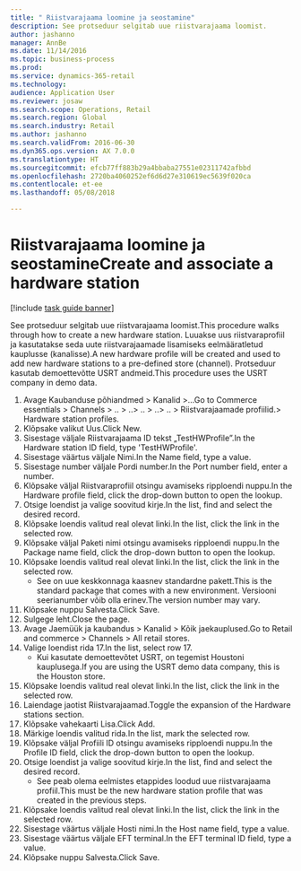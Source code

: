 ```yaml
--- 
title: " Riistvarajaama loomine ja seostamine"
description: See protseduur selgitab uue riistvarajaama loomist.
author: jashanno
manager: AnnBe
ms.date: 11/14/2016
ms.topic: business-process
ms.prod: 
ms.service: dynamics-365-retail
ms.technology: 
audience: Application User
ms.reviewer: josaw
ms.search.scope: Operations, Retail
ms.search.region: Global
ms.search.industry: Retail
ms.author: jashanno
ms.search.validFrom: 2016-06-30
ms.dyn365.ops.version: AX 7.0.0
ms.translationtype: HT
ms.sourcegitcommit: efcb77ff883b29a4bbaba27551e02311742afbbd
ms.openlocfilehash: 2720ba4060252ef6d6d27e310619ec5639f020ca
ms.contentlocale: et-ee
ms.lasthandoff: 05/08/2018

---
```

# <a name="create-and-associate-a-hardware-station"></a><span data-ttu-id="0f765-103"> Riistvarajaama loomine ja seostamine</span><span class="sxs-lookup"><span data-stu-id="0f765-103">Create and associate a hardware station</span></span>

[!include [task guide banner](../includes/task-guide-banner.md)]

<span data-ttu-id="0f765-104">See protseduur selgitab uue riistvarajaama loomist.</span><span class="sxs-lookup"><span data-stu-id="0f765-104">This procedure walks through how to create a new hardware station.</span></span> <span data-ttu-id="0f765-105">Luuakse uus riistvaraprofiil ja kasutatakse seda uute riistvarajaamade lisamiseks eelmääratletud kauplusse (kanalisse).</span><span class="sxs-lookup"><span data-stu-id="0f765-105">A new hardware profile will be created and used to add new hardware stations to a pre-defined store (channel).</span></span> <span data-ttu-id="0f765-106">Protseduur kasutab demoettevõtte USRT andmeid.</span><span class="sxs-lookup"><span data-stu-id="0f765-106">This procedure uses the USRT company in demo data.</span></span>

1. <span data-ttu-id="0f765-107">Avage Kaubanduse põhiandmed > Kanalid >...</span><span class="sxs-lookup"><span data-stu-id="0f765-107">Go to Commerce essentials > Channels > ..</span></span> <span data-ttu-id="0f765-108">> ..</span><span class="sxs-lookup"><span data-stu-id="0f765-108">> ..</span></span> <span data-ttu-id="0f765-109">> ..</span><span class="sxs-lookup"><span data-stu-id="0f765-109">> ..</span></span> <span data-ttu-id="0f765-110">> Riistvarajaamade profiilid.</span><span class="sxs-lookup"><span data-stu-id="0f765-110">> Hardware station profiles.</span></span>
2. <span data-ttu-id="0f765-111">Klõpsake valikut Uus.</span><span class="sxs-lookup"><span data-stu-id="0f765-111">Click New.</span></span>
3. <span data-ttu-id="0f765-112">Sisestage väljale Riistvarajaama ID tekst „TestHWProfile”.</span><span class="sxs-lookup"><span data-stu-id="0f765-112">In the Hardware station ID field, type 'TestHWProfile'.</span></span>
4. <span data-ttu-id="0f765-113">Sisestage väärtus väljale Nimi.</span><span class="sxs-lookup"><span data-stu-id="0f765-113">In the Name field, type a value.</span></span>
5. <span data-ttu-id="0f765-114">Sisestage number väljale Pordi number.</span><span class="sxs-lookup"><span data-stu-id="0f765-114">In the Port number field, enter a number.</span></span>
6. <span data-ttu-id="0f765-115">Klõpsake väljal Riistvaraprofiil otsingu avamiseks ripploendi nuppu.</span><span class="sxs-lookup"><span data-stu-id="0f765-115">In the Hardware profile field, click the drop-down button to open the lookup.</span></span>
7. <span data-ttu-id="0f765-116">Otsige loendist ja valige soovitud kirje.</span><span class="sxs-lookup"><span data-stu-id="0f765-116">In the list, find and select the desired record.</span></span>
8. <span data-ttu-id="0f765-117">Klõpsake loendis valitud real olevat linki.</span><span class="sxs-lookup"><span data-stu-id="0f765-117">In the list, click the link in the selected row.</span></span>
9. <span data-ttu-id="0f765-118">Klõpsake väljal Paketi nimi otsingu avamiseks ripploendi nuppu.</span><span class="sxs-lookup"><span data-stu-id="0f765-118">In the Package name field, click the drop-down button to open the lookup.</span></span>
10. <span data-ttu-id="0f765-119">Klõpsake loendis valitud real olevat linki.</span><span class="sxs-lookup"><span data-stu-id="0f765-119">In the list, click the link in the selected row.</span></span>
    * <span data-ttu-id="0f765-120">See on uue keskkonnaga kaasnev standardne pakett.</span><span class="sxs-lookup"><span data-stu-id="0f765-120">This is the standard package that comes with a new environment.</span></span> <span data-ttu-id="0f765-121">Versiooni seerianumber võib olla erinev.</span><span class="sxs-lookup"><span data-stu-id="0f765-121">The version number may vary.</span></span>  
11. <span data-ttu-id="0f765-122">Klõpsake nuppu Salvesta.</span><span class="sxs-lookup"><span data-stu-id="0f765-122">Click Save.</span></span>
12. <span data-ttu-id="0f765-123">Sulgege leht.</span><span class="sxs-lookup"><span data-stu-id="0f765-123">Close the page.</span></span>
13. <span data-ttu-id="0f765-124">Avage Jaemüük ja kaubandus > Kanalid > Kõik jaekauplused.</span><span class="sxs-lookup"><span data-stu-id="0f765-124">Go to Retail and commerce > Channels > All retail stores.</span></span>
14. <span data-ttu-id="0f765-125">Valige loendist rida 17.</span><span class="sxs-lookup"><span data-stu-id="0f765-125">In the list, select row 17.</span></span>
    * <span data-ttu-id="0f765-126">Kui kasutate demoettevõtet USRT, on tegemist Houstoni kauplusega.</span><span class="sxs-lookup"><span data-stu-id="0f765-126">If you are using the USRT demo data company, this is the Houston store.</span></span>  
15. <span data-ttu-id="0f765-127">Klõpsake loendis valitud real olevat linki.</span><span class="sxs-lookup"><span data-stu-id="0f765-127">In the list, click the link in the selected row.</span></span>
16. <span data-ttu-id="0f765-128">Laiendage jaotist Riistvarajaamad.</span><span class="sxs-lookup"><span data-stu-id="0f765-128">Toggle the expansion of the Hardware stations section.</span></span>
17. <span data-ttu-id="0f765-129">Klõpsake vahekaarti Lisa.</span><span class="sxs-lookup"><span data-stu-id="0f765-129">Click Add.</span></span>
18. <span data-ttu-id="0f765-130">Märkige loendis valitud rida.</span><span class="sxs-lookup"><span data-stu-id="0f765-130">In the list, mark the selected row.</span></span>
19. <span data-ttu-id="0f765-131">Klõpsake väljal Profiili ID otsingu avamiseks ripploendi nuppu.</span><span class="sxs-lookup"><span data-stu-id="0f765-131">In the Profile ID field, click the drop-down button to open the lookup.</span></span>
20. <span data-ttu-id="0f765-132">Otsige loendist ja valige soovitud kirje.</span><span class="sxs-lookup"><span data-stu-id="0f765-132">In the list, find and select the desired record.</span></span>
    * <span data-ttu-id="0f765-133">See peab olema eelmistes etappides loodud uue riistvarajaama profiil.</span><span class="sxs-lookup"><span data-stu-id="0f765-133">This must be the new hardware station profile that was created in the previous steps.</span></span>  
21. <span data-ttu-id="0f765-134">Klõpsake loendis valitud real olevat linki.</span><span class="sxs-lookup"><span data-stu-id="0f765-134">In the list, click the link in the selected row.</span></span>
22. <span data-ttu-id="0f765-135">Sisestage väärtus väljale Hosti nimi.</span><span class="sxs-lookup"><span data-stu-id="0f765-135">In the Host name field, type a value.</span></span>
23. <span data-ttu-id="0f765-136">Sisestage väärtus väljale EFT terminal.</span><span class="sxs-lookup"><span data-stu-id="0f765-136">In the EFT terminal ID field, type a value.</span></span>
24. <span data-ttu-id="0f765-137">Klõpsake nuppu Salvesta.</span><span class="sxs-lookup"><span data-stu-id="0f765-137">Click Save.</span></span>


